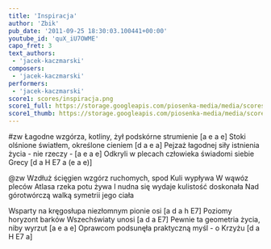 ```yaml
---
title: 'Inspiracja'
author: 'Zbik'
pub_date: '2011-09-25 18:30:03.100441+00:00'
youtube_id: 'quX_iU7OWME'
capo_fret: 3
text_authors:
 - 'jacek-kaczmarski'
composers:
 - 'jacek-kaczmarski'
performers:
 - 'jacek-kaczmarski'
score1: scores/inspiracja.png
score1_full: https://storage.googleapis.com/piosenka-media/media/scores/inspiracja.png
score1_thumb: https://storage.googleapis.com/piosenka-media/media/scores/inspiracja.png.180x0_q85_upscale.jpg
---
```


#zw
Łagodne wzgórza, kotliny, żył podskórne strumienie [a e a e]
Stoki olśnione światłem, określone cieniem [d a e a]
Pejzaż łagodnej siły istnienia życia - nie rzeczy - [a e a e]
Odkryli w plecach człowieka świadomi siebie Grecy [d a H E7 a (e a e)]

@zw
Wzdłuż ścięgien wzgórz ruchomych, spod Kuli wypływa
W wąwóz pleców Atlasa rzeka potu żywa
I nudna się wydaje kulistość doskonała
Nad górotwórczą walką symetrii jego ciała

Wsparty na kręgosłupa niezłomnym pionie osi [a d a h E7]
Poziomy horyzont barków Wszechświaty unosi [a d a E7]
Pewnie ta geometria życia, niby wyrzut [a e a e]
Oprawcom podsunęła praktyczną myśl - o Krzyżu [d a H E7 a]